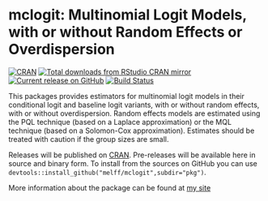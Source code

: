 
#  mclogit: Multinomial Logit Models, with or without Random Effects or Overdispersion 

[![CRAN](http://www.r-pkg.org/badges/version/mclogit)](http://cran.rstudio.com/package=mclogit)
[![Total downloads from RStudio CRAN mirror](http://cranlogs.r-pkg.org/badges/grand-total/mclogit)](http://cran.r-project.org/web/packages/mclogit/index.html)
[![Current release on GitHub](http://img.shields.io/github/release/melff/mclogit.svg)](http://github.com/melff/mclogit/releases/)
[![Build Status](https://travis-ci.org/melff/mclogit.svg?branch=master)](https://travis-ci.org/melff/mclogit) 

<!-- [![Build status](https://ci.appveyor.com/api/projects/status/289k656f3jsbotd2?svg=true)](https://ci.appveyor.com/project/melff/mclogit) one CI service is enough -->

This packages provides estimators for multinomial logit models in their conditional logit and baseline logit variants, with or without random effects, with or without overdispersion. Random effects models are estimated using the PQL technique (based on a Laplace approximation) or the MQL technique (based on a Solomon-Cox approximation). Estimates should be treated with caution if the group sizes are small.

Releases will be published on [CRAN](http://cran.r-project.org/package=mclogit). Pre-releases will be available here in source and binary form. To install from the sources on GitHub you can use `devtools::install_github("melff/mclogit",subdir="pkg")`.

More information about the package can be found at [my site](http://www.elff.eu/software/mclogit/)
